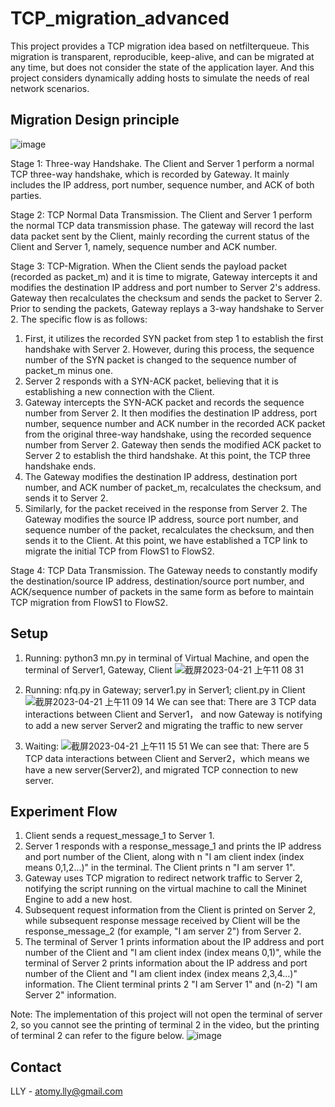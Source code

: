 # TCP_migration_advanced
This project provides a TCP migration idea based on netfilterqueue. This migration is transparent, reproducible, keep-alive, and can be migrated at any time, but does not consider the state of the application layer. And this project considers dynamically adding hosts to simulate the needs of real network scenarios.

## Migration Design principle
![image](https://user-images.githubusercontent.com/105418310/234158371-ba619164-5365-428c-b45d-431d36084a94.png)

Stage 1: Three-way Handshake. The Client and Server 1 perform a normal TCP three-way handshake, which is recorded by Gateway. It mainly includes the IP address, port number, sequence number, and ACK of both parties.

Stage 2: TCP Normal Data Transmission. The Client and Server 1 perform the normal TCP data transmission phase. The gateway will record the last data packet sent by the Client, mainly recording the current status of the Client and Server 1, namely, sequence number and ACK number.

Stage 3: TCP-Migration. When the Client sends the payload packet (recorded as packet_m) and it is time to migrate, Gateway intercepts it and modifies the destination IP address and port number to Server 2's address. Gateway then recalculates the checksum and sends the packet to Server 2. Prior to sending the packets, Gateway replays a 3-way handshake to Server 2. The specific flow is as follows:
  1. First, it utilizes the recorded SYN packet from step 1 to establish the first handshake with Server 2. However, during this process, the sequence number of the SYN packet is changed to the sequence number of packet_m minus one.
  2. Server 2 responds with a SYN-ACK packet, believing that it is establishing a new connection with the Client.
  3. Gateway intercepts the SYN-ACK packet and records the sequence number from Server 2. It then modifies the destination IP address, port number, sequence number and ACK number in the recorded ACK packet from the original three-way handshake, using the recorded sequence number from Server 2. Gateway then sends the modified ACK packet to Server 2 to establish the third handshake. At this point, the TCP three handshake ends.
  4. The Gateway modifies the destination IP address, destination port number, and ACK number of packet_m, recalculates the checksum, and sends it to Server 2. 
  5. Similarly, for the packet received in the response from Server 2. The Gateway modifies the source IP address, source port number, and sequence number of the packet, recalculates the checksum, and then sends it to the Client. At this point, we have established a TCP link to migrate the initial TCP from FlowS1 to FlowS2.

Stage 4: TCP Data Transmission. The Gateway needs to constantly modify the destination/source IP address, destination/source port number, and ACK/sequence number of packets in the same form as before to maintain TCP migration from FlowS1 to FlowS2.


## Setup
1. Running: python3 mn.py in terminal of Virtual Machine, and open the terminal of Server1, Gateway, Client
![截屏2023-04-21 上午11 08 31](https://user-images.githubusercontent.com/105418310/233531326-1e58e60c-7b0e-47f7-bf5f-abc938e699f8.jpg)

2. Running: nfq.py in Gateway; server1.py in Server1; client.py in Client
![截屏2023-04-21 上午11 09 14](https://user-images.githubusercontent.com/105418310/233531398-c25c4d1a-015e-4f42-8dd5-06195fee67bb.jpg)
We can see that:  There are 3 TCP data interactions between Client and Server1， and now Gateway is notifying to add a new server Server2 and migrating the traffic to new server

3. Waiting: 
![截屏2023-04-21 上午11 15 51](https://user-images.githubusercontent.com/105418310/233532167-943fdc40-c4b3-4e80-809e-715ae9c06278.jpg)
We can see that: There are 5 TCP data interactions between Client and Server2，which means we have a new server(Server2), and migrated TCP connection to new server.

## Experiment Flow
1. Client sends a request_message_1 to Server 1.
2. Server 1 responds with a response_message_1 and prints the IP address and port number of the Client, along with n "I am client index (index means 0,1,2...)" in the terminal. The Client prints n "I am server 1".
3. Gateway uses TCP migration to redirect network traffic to Server 2, notifying the script running on the virtual machine to call the Mininet Engine to add a new host.
4. Subsequent request information from the Client is printed on Server 2, while subsequent response message received by Client will be the response_message_2 (for example, "I am server 2") from Server 2.
5. The terminal of Server 1 prints information about the IP address and port number of the Client and "I am client index (index means 0,1)", while the terminal of Server 2 prints information about the IP address and port number of the Client and "I am client index (index means 2,3,4...)" information. The Client terminal prints 2 "I am Server 1" and (n-2) "I am Server 2" information.

Note: The implementation of this project will not open the terminal of server 2, so you cannot see the printing of terminal 2 in the video, but the printing of terminal 2 can refer to the figure below.
![image](https://user-images.githubusercontent.com/105418310/234159785-54fca0ce-c91f-428e-aa40-1405b112ceed.png)


## Contact
LLY - atomy.lly@gmail.com
